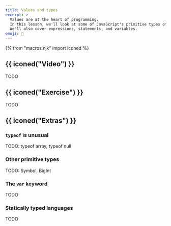 ```yaml
---
title: Values and types
excerpt: >
  Values are at the heart of programming.
  In this lesson, we'll look at some of JavaScript's primitive types of values and how to manipulate them.
  We'll also cover expressions, statements, and variables.
emoji: 🔢
---
```


{% from "macros.njk" import iconed %}

## {{ iconed("Video") }}

TODO

## {{ iconed("Exercise") }}

TODO

## {{ iconed("Extras") }}

### `typeof` is unusual

TODO: typeof array, typeof null

### Other primitive types

TODO: Symbol, BigInt

### The `var` keyword

TODO

### Statically typed languages

TODO